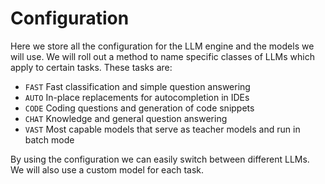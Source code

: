 # Configuration

Here we store all the configuration for the LLM engine and the models we will use. We will roll out a method to name specific classes of LLMs which apply to certain tasks. These tasks are:

- `FAST` Fast classification and simple question answering
- `AUTO` In-place replacements for autocompletion in IDEs
- `CODE` Coding questions and generation of code snippets
- `CHAT` Knowledge and general question answering
- `VAST` Most capable models that serve as teacher models and run in batch mode

By using the configuration we can easily switch between different LLMs. We will also use a custom model for each task.


